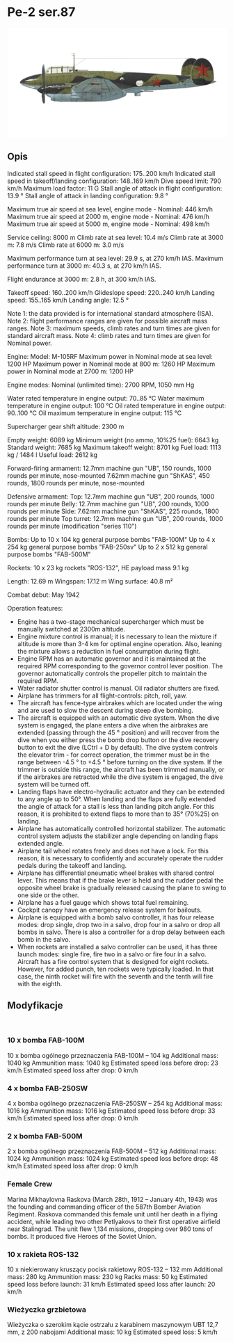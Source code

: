 # Pe-2 ser.87

![pe2s87](../images/pe2s87.png)

## Opis

Indicated stall speed in flight configuration: 175..200 km/h
Indicated stall speed in takeoff/landing configuration: 148..169 km/h
Dive speed limit: 790 km/h
Maximum load factor: 11 G
Stall angle of attack in flight configuration: 13.9 °
Stall angle of attack in landing configuration: 9.8 °

Maximum true air speed at sea level, engine mode - Nominal: 446 km/h
Maximum true air speed at 2000 m, engine mode - Nominal: 476 km/h
Maximum true air speed at 5000 m, engine mode - Nominal: 498 km/h

Service ceiling: 8000 m
Climb rate at sea level: 10.4 m/s
Climb rate at 3000 m: 7.8 m/s
Climb rate at 6000 m: 3.0 m/s

Maximum performance turn at sea level: 29.9 s, at 270 km/h IAS.
Maximum performance turn at 3000 m: 40.3 s, at 270 km/h IAS.

Flight endurance at 3000 m: 2.8 h, at 300 km/h IAS.

Takeoff speed: 160..200 km/h
Glideslope speed: 220..240 km/h
Landing speed: 155..165 km/h
Landing angle: 12.5 °

Note 1: the data provided is for international standard atmosphere (ISA).
Note 2: flight performance ranges are given for possible aircraft mass ranges.
Note 3: maximum speeds, climb rates and turn times are given for standard aircraft mass.
Note 4: climb rates and turn times are given for Nominal power.

Engine:
Model: M-105RF
Maximum power in Nominal mode at sea level: 1200 HP
Maximum power in Nominal mode at 800 m: 1260 HP
Maximum power in Nominal mode at 2700 m: 1200 HP

Engine modes:
Nominal (unlimited time): 2700 RPM, 1050 mm Hg

Water rated temperature in engine output: 70..85 °C
Water maximum temperature in engine output: 100 °C
Oil rated temperature in engine output: 90..100 °C
Oil maximum temperature in engine output: 115 °C

Supercharger gear shift altitude: 2300 m

Empty weight: 6089 kg
Minimum weight (no ammo, 10%25 fuel): 6643 kg
Standard weight: 7685 kg
Maximum takeoff weight: 8701 kg
Fuel load: 1113 kg / 1484 l
Useful load: 2612 kg

Forward-firing armament:
12.7mm machine gun "UB", 150 rounds, 1000 rounds per minute, nose-mounted
7.62mm machine gun "ShKAS", 450 rounds, 1800 rounds per minute, nose-mounted

Defensive armament:
Top: 12.7mm machine gun "UB", 200 rounds, 1000 rounds per minute
Belly: 12.7mm machine gun "UB", 200 rounds, 1000 rounds per minute
Side: 7.62mm machine gun "ShKAS", 225 rounds, 1800 rounds per minute
Top turret: 12.7mm machine gun "UB", 200 rounds, 1000 rounds per minute (modification "series 110")

Bombs:
Up to 10 x 104 kg general purpose bombs "FAB-100M"
Up to 4 x 254 kg general purpose bombs "FAB-250sv"
Up to 2 x 512 kg general purpose bombs "FAB-500M"

Rockets:
10 x 23 kg rockets "ROS-132", HE payload mass 9.1 kg

Length: 12.69 m
Wingspan: 17.12 m
Wing surface: 40.8 m²

Combat debut: May 1942

Operation features:
- Engine has a two-stage mechanical supercharger which must be manually switched at 2300m altitude.
- Engine mixture control is manual; it is necessary to lean the mixture if altitude is more than 3-4 km for optimal engine operation. Also, leaning the mixture allows a reduction in fuel consumption during flight.
- Engine RPM has an automatic governor and it is maintained at the required RPM corresponding to the governor control lever position. The governor automatically controls the propeller pitch to maintain the required RPM.
- Water radiator shutter control is manual. Oil radiator shutters are fixed.
- Airplane has trimmers for all flight-controls: pitch, roll, yaw.
- The aircraft has fence-type airbrakes which are located under the wing and are used to slow the descent during steep dive bombing.
- The aircraft is equipped with an automatic dive system. When the dive system is engaged, the plane enters a dive when the airbrakes are extended (passing through the 45 ° position) and will recover from the dive when you either press the bomb drop button or the dive recovery button to exit the dive (LCtrl + D by default). The dive system controls the elevator trim - for correct operation, the trimmer must be in the range between -4.5 ° to +4.5 ° before turning on the dive system. If the trimmer is outside this range, the aircraft has been trimmed manually, or if the airbrakes are retracted while the dive system is engaged, the dive system will be turned off.
- Landing flaps have electro-hydraulic actuator and they can be extended to any angle up to 50°. When landing and the flaps are fully extended the angle of attack for a stall is less than landing pitch angle. For this reason, it is prohibited to extend flaps to more than to 35° (70%25) on landing.
- Airplane has automatically controlled horizontal stabilizer. The automatic control system adjusts the stabilizer angle depending on landing flaps extended angle.
- Airplane tail wheel rotates freely and does not have a lock. For this reason, it is necessary to confidently and accurately operate the rudder pedals during the takeoff and landing.
- Airplane has differential pneumatic wheel brakes with shared control lever. This means that if the brake lever is held and the rudder pedal the opposite wheel brake is gradually released causing the plane to swing to one side or the other.
- Airplane has a fuel gauge which shows total fuel remaining.
- Cockpit canopy have an emergency release system for bailouts.
- Airplane is equipped with a bomb salvo controller, it has four release modes: drop single, drop two in a salvo, drop four in a salvo or drop all bombs in salvo. There is also a controller for a drop delay between each bomb in the salvo.
- When rockets are installed a salvo controller can be used, it has three launch modes: single fire, fire two in a salvo or fire four in a salvo. Aircraft has a fire control system that is designed for eight rockets. However, for added punch, ten rockets were typically loaded. In that case, the ninth rocket will fire with the seventh and the tenth will fire with the eighth.

## Modyfikacje
﻿


### 10 x bomba FAB-100M

10 x bomba ogólnego przeznaczenia FAB-100M – 104 kg
Additional mass: 1040 kg
Ammunition mass: 1040 kg
Estimated speed loss before drop: 23 km/h
Estimated speed loss after drop: 0 km/h﻿


### 4 x bomba FAB-250SW

4 x bomba ogólnego przeznaczenia FAB-250SW – 254 kg
Additional mass: 1016 kg
Ammunition mass: 1016 kg
Estimated speed loss before drop: 33 km/h
Estimated speed loss after drop: 0 km/h﻿


### 2 x bomba FAB-500M

2 x bomba ogólnego przeznaczenia FAB-500M – 512 kg
Additional mass: 1024 kg
Ammunition mass: 1024 kg
Estimated speed loss before drop: 48 km/h
Estimated speed loss after drop: 0 km/h﻿

### Female Crew

Marina Mikhaylovna Raskova (March 28th, 1912 – January 4th, 1943) was the founding and commanding officer of the 587th Bomber Aviation Regiment. Raskova commanded this female unit until her death in a flying accident, while leading two other Petlyakovs to their first operative airfield near Stalingrad. The unit flew 1,134 missions, dropping over 980 tons of bombs. It produced five Heroes of the Soviet Union.﻿


### 10 x rakieta ROS-132

10 x niekierowany kruszący pocisk rakietowy ROS-132 – 132 mm
Additional mass: 280 kg
Ammunition mass: 230 kg
Racks mass: 50 kg
Estimated speed loss before launch: 31 km/h
Estimated speed loss after launch: 20 km/h﻿


### Wieżyczka grzbietowa

Wieżyczka o szerokim kącie ostrzału z karabinem maszynowym UBT 12,7 mm, z 200 nabojami
Additional mass: 10 kg
Estimated speed loss: 5 km/h